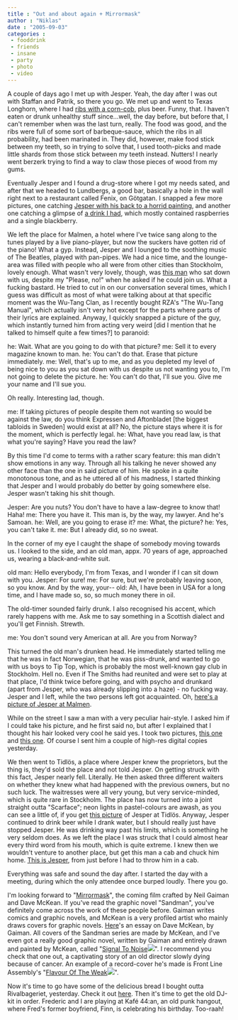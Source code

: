 ```yaml
---
title : "Out and about again + Mirrormask"
author : "Niklas"
date : "2005-09-03"
categories : 
 - fooddrink
 - friends
 - insane
 - party
 - photo
 - video
---
```


A couple of days ago I met up with Jesper. Yeah, the day after I was out with Staffan and Patrik, so there you go. We met up and went to Texas Longhorn, where I had [ribs with a corn-cob](http://flickr.com/photos/pivic/39567677), plus beer. Funny, that. I haven't eaten or drunk unhealthy stuff since...well, the day before, but before that, I can't remember when was the last turn, really. The food was good, and the ribs were full of some sort of barbeque-sauce, which the ribs in all probability, had been marinated in. They did, however, make food stick between my teeth, so in trying to solve that, I used tooth-picks and made little shards from those stick between my teeth instead. Nutters! I nearly went berzerk trying to find a way to claw those pieces of wood from my gums.

Eventually Jesper and I found a drug-store where I got my needs sated, and after that we headed to Lundbergs, a good bar, basically a hole in the wall right next to a restaurant called Fenix, on Götgatan. I snapped a few more pictures, one catching [Jesper with his back to a horrid painting](http://flickr.com/photos/pivic/39567679), and another one catching a glimpse of [a drink I had](http://flickr.com/photos/pivic/39576424), which mostly contained raspberries and a single blackberry.

We left the place for Malmen, a hotel where I've twice sang along to the tunes played by a live piano-player, but now the suckers have gotten rid of the piano! What a gyp. Instead, Jesper and I lounged to the soothing music of The Beatles, played with pan-pipes. We had a nice time, and the lounge-area was filled with people who all were from other cities than Stockholm, lovely enough. What wasn't very lovely, though, was [this man](http://flickr.com/photos/pivic/39576427) who sat down with us, despite my "Please, no!" when he asked if he could join us. What a fucking bastard. He tried to cut in on our conversation several times, which I guess was difficult as most of what were talking about at that specific moment was the Wu-Tang Clan, as I recently bought RZA's "The Wu-Tang Manual", which actually isn't very hot except for the parts where parts of their lyrics are explained. Anyway, I quickly snapped a picture of the guy, which instantly turned him from acting very weird \[did I mention that he talked to himself quite a few times?\] to paranoid:

he: Wait. What are you going to do with that picture? me: Sell it to every magazine known to man. he: You can't do that. Erase that picture immediately. me: Well, that's up to me, and as you depleted my level of being nice to you as you sat down with us despite us not wanting you to, I'm not going to delete the picture. he: You can't do that, I'll sue you. Give me your name and I'll sue you.

Oh really. Interesting lad, though.

me: If taking pictures of people despite them not wanting so would be against the law, do you think Expressen and Aftonbladet \[the biggest tabloids in Sweden\] would exist at all? No, the picture stays where it is for the moment, which is perfectly legal. he: What, have you read law, is that what you're saying? Have you read the law?

By this time I'd come to terms with a rather scary feature: this man didn't show emotions in any way. Through all his talking he never showed any other face than the one in said picture of him. He spoke in a quite monotonous tone, and as he uttered all of his madness, I started thinking that Jesper and I would probably do better by going somewhere else. Jesper wasn't taking his shit though.

Jesper: Are you nuts? You don't have to have a law-degree to know that! Haha! me: There you have it. This man is, by the way, my lawyer. And he's Samoan. he: Well, are you going to erase it? me: What, the picture? he: Yes, you can't take it. me: But I already did, so no sweat.

In the corner of my eye I caught the shape of somebody moving towards us. I looked to the side, and an old man, appx. 70 years of age, approached us, wearing a black-and-white suit.

old man: Hello everybody, I'm from Texas, and I wonder if I can sit down with you. Jesper: For sure! me: For sure, but we're probably leaving soon, so you know. And by the way, your-- old: Ah, I have been in USA for a long time, and I have made so, so, so much money there in oil.

The old-timer sounded fairly drunk. I also recognised his accent, which rarely happens with me. Ask me to say something in a Scottish dialect and you'll get Finnish. Strewth.

me: You don't sound very American at all. Are you from Norway?

This turned the old man's drunken head. He immediately started telling me that he was in fact Norwegian, that he was piss-drunk, and wanted to go with us boys to Tip Top, which is probably the most well-known gay club in Stockholm. Hell no. Even if The Smiths had reunited and were set to play at that place, I'd think twice before going, and with psycho and drunkard (apart from Jesper, who was already slipping into a haze) - no fucking way. Jesper and I left, while the two persons left got acquainted. Oh, [here's a picture of Jesper at Malmen](http://flickr.com/photos/pivic/39576426).

While on the street I saw a man with a very peculiar hair-style. I asked him if I could take his picture, and he first said no, but after I explained that I thought his hair looked very cool he said yes. I took two pictures, [this one](http://flickr.com/photos/pivic/39576428) and [this one](http://flickr.com/photos/pivic/39576429). Of course I sent him a couple of high-res digital copies yesterday.

We then went to Tidlös, a place where Jesper knew the proprietors, but the thing is, they'd sold the place and not told Jesper. On getting struck with this fact, Jesper nearly fell. Literally. He then asked three different waiters on whether they knew what had happened with the previous owners, but no such luck. The waitresses were all very young, but very service-minded, which is quite rare in Stockholm. The place has now turned into a joint straight outta "Scarface"; neon lights in pastel-colours are awash, as you can see a little of, if you get [this picture](http://flickr.com/photos/pivic/39576431) of Jesper at Tidlös. Anyway, Jesper continued to drink beer while I drank water, but I should really just have stopped Jesper. He was drinking way past his limits, which is something he very seldom does. As we left the place I was struck that I could almost hear every third word from his mouth, which is quite extreme. I knew then we wouldn't venture to another place, but get this man a cab and chuck him home. [This is Jesper](http://flickr.com/photos/pivic/39580080), from just before I had to throw him in a cab.

Everything was safe and sound the day after. I started the day with a meeting, during which the only attendee once burped loudly. There you go.

I'm looking forward to "[Mirrormask](http://www.sonypictures.com/movies/mirrormask)", the coming film crafted by Neil Gaiman and Dave McKean. If you've read the graphic novel "Sandman", you've definitely come across the work of these people before. Gaiman writes comics and graphic novels, and McKean is a very profiled artist who mainly draws covers for graphic novels. [Here](http://www.neilgaiman.com/exclusive/essay08.asp)'s an essay on Dave McKean, by Gaiman. All covers of the Sandman series are made by McKean, and I've even got a really good graphic novel, written by Gaiman and entirely drawn and painted by McKean, called "[Signal To Noise](http://www.amazon.com/exec/obidos/redirect?link_code=ur2&camp=1789&tag=niklasblog-20&creative=9325&path=tg/detail/-/1569711445)![](http://www.assoc-amazon.com/e/ir?t=niklasblog-20&l=ur2&o=1)". I recommend you check that one out, a captivating story of an old director slowly dying because of cancer. An example of a record-cover he's made is Front Line Assembly's "[Flavour Of The Weak](http://www.amazon.com/exec/obidos/redirect?link_code=ur2&camp=1789&tag=niklasblog-20&creative=9325&path=tg/detail/-/B000005OQI)![](http://www.assoc-amazon.com/e/ir?t=niklasblog-20&l=ur2&o=1)".

Now it's time to go have some of the delicious bread I bought outta Rivalbageriet, yesterday. Check it out [here](http://flickr.com/photos/pivic/39751587). Then it's time to get the old DJ-kit in order. Frederic and I are playing at Kafé 44:an, an old punk hangout, where Fred's former boyfriend, Finn, is celebrating his birthday. Too-raah!
